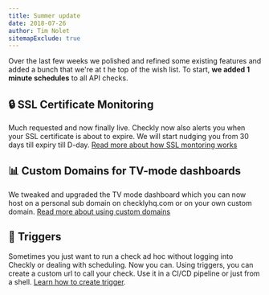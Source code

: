 ```yaml
---
title: Summer update
date: 2018-07-26
author: Tim Nolet
sitemapExclude: true
---
```


Over the last few weeks we polished and refined some existing features and added a bunch that we're at t
he top of the wish list. To start, **we added 1 minute schedules** to all API checks.

## 🔒  SSL Certificate Monitoring

Much requested and now finally live. Checkly now also alerts you when your SSL certificate is about to expire.
We will start nudging you from 30 days till expiry till D-day. [Read more about how SSL montoring works](docs/alerting/ssl-expiration/)

<!--more-->


## 📊  Custom Domains for TV-mode dashboards

We tweaked and upgraded the TV mode dashboard which you can now host on a personal sub domain on checklyhq.com or on your own custom domain.
[Read more about using custom domains](/docs/dashboards/)

## 🔫  Triggers

Sometimes you just want to run a check ad hoc without logging into Checkly or dealing with scheduling. Now you can. Using triggers, you  can create a custom
url to call your check. Use it in a CI/CD pipeline or just from a shell. [Learn how to create trigger](/docs/browser-checks/triggers/).
